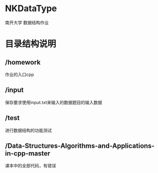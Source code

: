 # NKDataType
 南开大学 数据结构作业
# 目录结构说明
## /homework
作业的入口cpp
## /input
保存要求使用input.txt来输入的数据题目的输入数据
## /test
进行数据结构的功能测试
## /Data-Structures-Algorithms-and-Applications-in-cpp-master
课本中的全部代码，有错误
